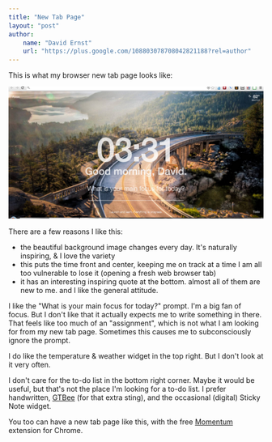 ```yaml
---
title: "New Tab Page"
layout: "post"
author: 
    name: "David Ernst"
    url: "https://plus.google.com/108803078708042821188?rel=author"
---
```


This is what my browser new tab page looks like:

![beautiful Chrome new tab page screenshot](/images/new-tab-page.jpg)

There are a few reasons I like this:
  * the beautiful background image changes every day. It's naturally inspiring, & I love the variety
  * this puts the time front and center, keeping me on track at a time I am all too vulnerable to lose it (opening a fresh web browser tab)
  * it has an interesting inspiring quote at the bottom. almost all of them are new to me. and I like the general attitude.

I like the "What is your main focus for today?" prompt. I'm a big fan of focus. But I don't like that it actually expects me to write something in there. That feels like too much of an "assignment", which is not what I am looking for from my new tab page. Sometimes this causes me to subconsciously ignore the prompt.

I do like the temperature & weather widget in the top right. But I don't look at it very often.

I don't care for the to-do list in the bottom right corner. Maybe it would be useful, but that's not the place I'm looking for a to-do list. I prefer handwritten, [GTBee](http://blog.beeminder.com/gtbee/) (for that extra sting), and the occasional (digital) Sticky Note widget.

You too can have a new tab page like this, with the free [Momentum](https://chrome.google.com/webstore/detail/momentum/laookkfknpbbblfpciffpaejjkokdgca) extension for Chrome.